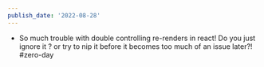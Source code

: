 ```yaml
---
publish_date: '2022-08-28'
---
```

- So much trouble with double controlling re-renders in react! Do you just ignore it ? or try to nip it before it becomes too much of an issue later?! #zero-day 

